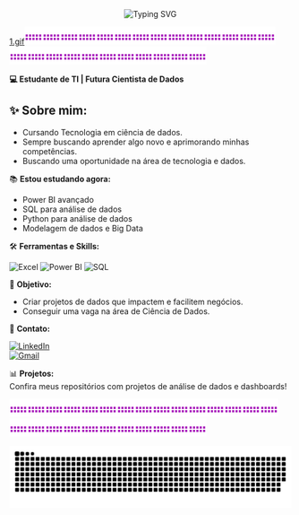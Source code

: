 <div align="center">
  <img src="https://readme-typing-svg.demolab.com?size=28&duration=3000&pause=1000&color=C77DFF&center=true&vCenter=true&width=700&lines=%F0%9F%8C%B8+Ol%C3%A1,+eu+sou+a+Wemili!;%F0%9F%92%9C+Bem-vindo+ao+meu+perfil!+%F0%9F%8C%B8" alt="Typing SVG" />
</div>

[1.gif](1.gif)![1.gif](1.gif)![1.gif](1.gif)![1.gif](1.gif)![1.gif](1.gif)![1.gif](1.gif)![1.gif](1.gif)![1.gif](1.gif)![1.gif](1.gif)![1.gif](1.gif)![1.gif](1.gif)![1.gif](1.gif)![1.gif](1.gif)![1.gif](1.gif)![1.gif](1.gif)![1.gif](1.gif)![1.gif](1.gif)![1.gif](1.gif)![1.gif](1.gif)![1.gif](1.gif)![1.gif](1.gif)![1.gif](1.gif)![1.gif](1.gif)![1.gif](1.gif)![1.gif](1.gif)![1.gif](1.gif)

**💻 Estudante de TI | Futura Cientista de Dados**       
## ✨ **Sobre mim:**  
- Cursando Tecnologia em ciência de dados.  
- Sempre buscando aprender algo novo e aprimorando minhas competências.  
- Buscando uma oportunidade na área de tecnologia e dados.  

📚 **Estou estudando agora:**  
- Power BI avançado  
- SQL para análise de dados  
- Python para análise de dados  
- Modelagem de dados e Big Data  

🛠 **Ferramentas e Skills:**  

![Excel](https://img.shields.io/badge/Excel-800080?style=for-the-badge&logo=microsoft-excel&logoColor=white)  ![Power BI](https://img.shields.io/badge/Power%20BI-800080?style=for-the-badge&logo=powerbi&logoColor=white)  ![SQL](https://img.shields.io/badge/SQL-800080?style=for-the-badge&logo=postgresql&logoColor=white)

🚀 **Objetivo:**  
- Criar projetos de dados que impactem e facilitem negócios.  
- Conseguir uma vaga na área de Ciência de Dados.  

💌 **Contato:**  

[![LinkedIn](https://img.shields.io/badge/LinkedIn-800080?style=for-the-badge&logo=linkedin&logoColor=white)](https://www.linkedin.com/in/wemili-maria-85a02a387/)  
[![Gmail](https://img.shields.io/badge/Email-800080?style=for-the-badge&logo=gmail&logoColor=white)](mailto:wemilimaria1@gmail.com)  

📊 **Projetos:**  
Confira meus repositórios com projetos de análise de dados e dashboards!  

![1.gif](1.gif)![1.gif](1.gif)![1.gif](1.gif)![1.gif](1.gif)![1.gif](1.gif)![1.gif](1.gif)![1.gif](1.gif)![1.gif](1.gif)![1.gif](1.gif)![1.gif](1.gif)![1.gif](1.gif)![1.gif](1.gif)![1.gif](1.gif)![1.gif](1.gif)![1.gif](1.gif)![1.gif](1.gif)![1.gif](1.gif)![1.gif](1.gif)![1.gif](1.gif)![1.gif](1.gif)![1.gif](1.gif)![1.gif](1.gif)![1.gif](1.gif)![1.gif](1.gif)![1.gif](1.gif)![1.gif](1.gif)

<picture align="center">
  <source media="(prefers-color-scheme: dark)" srcset="https://raw.githubusercontent.com/mari4souza/mari4souza/output/github-contribution-grid-snake-dark.svg">
  <source media="(prefers-color-scheme: light)" srcset="https://raw.githubusercontent.com/mari4souza/mari4souza/output/github-contribution-grid-snake-dark.svg">
  <img align="center" alt="github contribution grid snake animation" src="https://raw.githubusercontent.com/mari4souza/mari4souza/output/github-contribution-grid-snake.svg">
</picture> 
